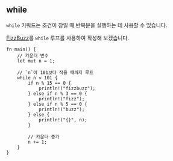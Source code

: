 ## while

`while` 키워드는 조건이 참일 때 반복문을 실행하는 데 사용할 수 있습니다.

[FizzBuzz][fizzbuzz]를 `while` 루프를 사용하여 작성해 보겠습니다.

```rust,editable
fn main() {
    // 카운터 변수
    let mut n = 1;

    // `n`이 101보다 작을 때까지 루프
    while n < 101 {
        if n % 15 == 0 {
            println!("fizzbuzz");
        } else if n % 3 == 0 {
            println!("fizz");
        } else if n % 5 == 0 {
            println!("buzz");
        } else {
            println!("{}", n);
        }

        // 카운터 증가
        n += 1;
    }
}
```

[fizzbuzz]: https://ko.wikipedia.org/wiki/FizzBuzz
